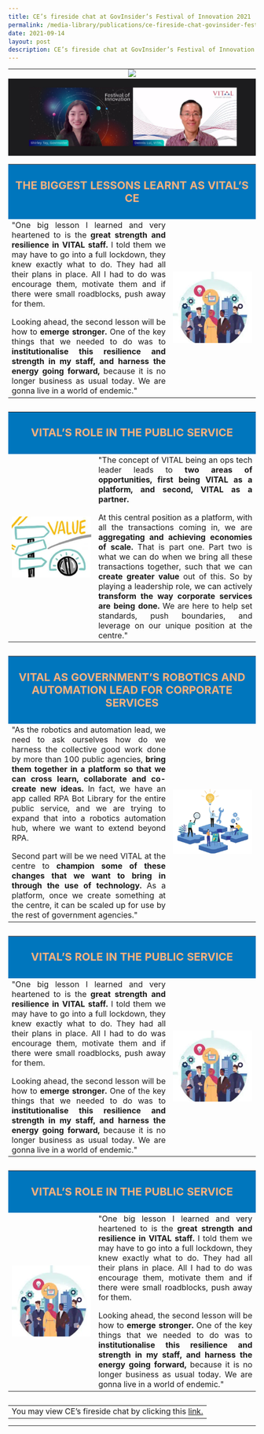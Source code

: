 ```yaml
---
title: CE’s fireside chat at GovInsider’s Festival of Innovation 2021
permalink: /media-library/publications/ce-fireside-chat-govinsider-festival-innovation-2021
date: 2021-09-14
layout: post
description: CE’s fireside chat at GovInsider’s Festival of Innovation 2021 (PDF, 0.3mb)
---
```

<table style="border: 0px;padding:0px;" width="100%" height="100%">	
	<tr style="border: 0px;padding:0px;">
		<td colspan = "2" style="border: 0px;padding:0px;vertical-align: middle;text-align: center;">
			<img src="/images/Media/Fireside_Header.png"  /> 
		</td>
	</tr>
	<tr style="border: 0px;padding:0px;">
		<td colspan = "2" style="border: 0px;padding:0px;vertical-align: middle;text-align: center;">
			<img src="/images/Media/Fireside_Image1.png"  /> 
		</td>
	</tr>
	<tr style="border: 0px; padding:0px;">
		<td colspan="2" style="border: 0px; padding:0px;">
			<table style="border: 0;padding:0px;">	
				<tr>
					<td colspan="2" style="border: 0px;vertical-align: middle;background-color:#0076bd" >
						<p style="padding:5px;font-size:22px;text-align:center;color:#f9b17e;">	
							<b>THE BIGGEST LESSONS LEARNT AS VITAL’S CE</b>
						</p>
						</td>					
				</tr>
				<tr style="border: 0px; padding:0px;">
					<td style="border: 0px;vertical-align: middle;" >			
						<div style="font-size:16px;text-align:justify;">
							"One big lesson I learned and very heartened to is the <b>great strength and resilience in VITAL staff.</b> I told them we may have to go into a full lockdown, they knew exactly what to do. They had all their plans in place. All I had to do was encourage them, motivate them and if there were small roadblocks, push away for them.
						</div>
						<br>
						<div style="font-size:16px;text-align:justify;">
							Looking ahead, the second lesson will be how to <b>emerge stronger.</b> One of the key things that we needed to do was to <b>institutionalise this resilience and strength in my staff, and harness the energy going forward,</b> because it is no longer business as usual today. We are gonna live in a world of endemic."
				</div>
		</td>
				<td style="border: 0px;vertical-align: middle;" width="35%" >
					<img src="/images/Media/Fireside_Image2.png"/> 
			</td>		
	</tr>
</table>
	</td>
	</tr>	
	<tr style="border: 0px; padding:0px;">
		<td colspan="2" style="border: 0px; padding:0px;">
			<table style="border: 0;padding:0px;">	
				<tr>
					<td colspan="2" style="border: 0px;vertical-align: middle;background-color:#0076bd" >
						<p style="padding:5px;font-size:22px;text-align:center;color:#f9b17e;">	
							<b>VITAL’S ROLE IN THE PUBLIC SERVICE</b>
						</p>
						</td>					
				</tr>
				<tr style="border: 0px; padding:0px;">					
				<td style="border: 0px;vertical-align: middle;" width="35%" >
					<img src="/images/Media/Fireside_Image3.png"/> 
			</td>		
					<td style="border: 0px;vertical-align: middle;" >			
						<div style="font-size:16px;text-align:justify;">
						"The concept of VITAL being an ops tech leader leads to <b>two areas of opportunities, first being VITAL as a platform, and second, VITAL as a partner.</b> 
						</div>
						<br>
						<div style="font-size:16px;text-align:justify;">
At this central position as a platform, with all the transactions coming in, we are <b>aggregating and achieving economies of scale.</b> That is part one. Part two is what we can do when we bring all these transactions together, such that we can <b>create greater value</b> out of this. So by playing a leadership role, we can actively <b>transform the way corporate services are being done.</b> We are here to help set standards, push boundaries, and leverage on our unique position at the centre."
</div>
		</td>
	</tr>
</table>
	</td>
	</tr>	
	<tr style="border: 0px; padding:0px;">
		<td colspan="2" style="border: 0px; padding:0px;">
			<table style="border: 0;padding:0px;">	
				<tr>
					<td colspan="2" style="border: 0px;vertical-align: middle;background-color:#0076bd" >
						<p style="padding:5px;font-size:22px;text-align:center;color:#f9b17e;">	
							<b>VITAL AS GOVERNMENT’S ROBOTICS AND AUTOMATION LEAD FOR CORPORATE SERVICES</b>
						</p>
						</td>					
				</tr>
				<tr style="border: 0px; padding:0px;">
					<td style="border: 0px;vertical-align: middle;" >			
						<div style="font-size:16px;text-align:justify;">
							"As the robotics and automation lead, we need to ask ourselves how do we harness the collective good work done by more than 100 public agencies, <b>bring them together in a platform so that we can cross learn, collaborate and co-create new ideas.</b> In fact, we have an app called RPA Bot Library for the entire public service, and we are trying to expand that into a robotics automation hub, where we want to extend beyond RPA. 
						</div>
						<br>
						<div style="font-size:16px;text-align:justify;">
							Second part will be we need VITAL at the centre to <b>champion some of these changes that we want to bring in through the use of technology.</b> As a platform, once we create something at the centre, it can be scaled up for use by the rest of government agencies."
				</div>
		</td>
				<td style="border: 0px;vertical-align: middle;" width="35%" >
					<img src="/images/Media/Fireside_Image4.png"/> 
			</td>		
	</tr>
</table>
	</td>
	</tr>	
	<tr style="border: 0px; padding:0px;">
		<td colspan="2" style="border: 0px; padding:0px;">
			<table style="border: 0;padding:0px;">	
				<tr>
					<td colspan="2" style="border: 0px;vertical-align: middle;background-color:#0076bd" >
						<p style="padding:5px;font-size:22px;text-align:center;color:#f9b17e;">	
							<b>VITAL’S ROLE IN THE PUBLIC SERVICE</b>
						</p>
						</td>					
				</tr>
				<tr style="border: 0px; padding:0px;">
					<td style="border: 0px;vertical-align: middle;" >			
						<div style="font-size:16px;text-align:justify;">
							"One big lesson I learned and very heartened to is the <b>great strength and resilience in VITAL staff.</b> I told them we may have to go into a full lockdown, they knew exactly what to do. They had all their plans in place. All I had to do was encourage them, motivate them and if there were small roadblocks, push away for them.
						</div>
						<br>
						<div style="font-size:16px;text-align:justify;">
							Looking ahead, the second lesson will be how to <b>emerge stronger.</b> One of the key things that we needed to do was to <b>institutionalise this resilience and strength in my staff, and harness the energy going forward,</b> because it is no longer business as usual today. We are gonna live in a world of endemic."
				</div>
		</td>
				<td style="border: 0px;vertical-align: middle;" width="35%" >
					<img src="/images/Media/Fireside_Image2.png"/> 
			</td>		
	</tr>
</table>
	</td>
	</tr>	
	<tr style="border: 0px; padding:0px;">
		<td colspan="2" style="border: 0px; padding:0px;">
			<table style="border: 0;padding:0px;">	
				<tr>
					<td colspan="2" style="border: 0px;vertical-align: middle;background-color:#0076bd" >
						<p style="padding:5px;font-size:22px;text-align:center;color:#f9b17e;">	
							<b>VITAL’S ROLE IN THE PUBLIC SERVICE</b>
						</p>
						</td>					
				</tr>
				<tr style="border: 0px; padding:0px;">					
				<td style="border: 0px;vertical-align: middle;" width="35%" >
					<img src="/images/Media/Fireside_Image2.png"/> 
			</td>		
					<td style="border: 0px;vertical-align: middle;" >			
						<div style="font-size:16px;text-align:justify;">
							"One big lesson I learned and very heartened to is the <b>great strength and resilience in VITAL staff.</b> I told them we may have to go into a full lockdown, they knew exactly what to do. They had all their plans in place. All I had to do was encourage them, motivate them and if there were small roadblocks, push away for them.
						</div>
						<br>
						<div style="font-size:16px;text-align:justify;">
							Looking ahead, the second lesson will be how to <b>emerge stronger.</b> One of the key things that we needed to do was to <b>institutionalise this resilience and strength in my staff, and harness the energy going forward,</b> because it is no longer business as usual today. We are gonna live in a world of endemic."
				</div>
		</td>
	</tr>
</table>
	</td>
	</tr>	
	<tr style="border: 0px;padding:0px;">
		<td colspan = "2" style="border: 0px;padding:0px;vertical-align: middle;text-align: center;">
			<table style="border: 0;padding:0px;" width="100%" height="100%">	
				<tr style="border: 0px; padding:0px;">				
		<td colspan="2" style="border: 0px;vertical-align: middle;" >
			<div style="font-size:16px;text-align:Justify;">  
			You may view CE’s fireside chat by clicking this <a href="/media-library/videos/ce-fireside-chat-govinsider-festival-innovation-2021">link.</a></div>
		</td>
	</tr>
</table>  			
		</td>
	</tr>
	</table>